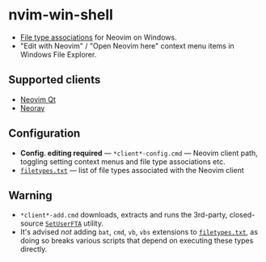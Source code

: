 # nvim-win-shell

- [File type associations](filetypes.txt) for Neovim on Windows.
- "Edit with Neovim" / "Open Neovim here" context menu items in Windows File Explorer.

## Supported clients
- [Neovim Qt](https://github.com/equalsraf/neovim-qt)
- [Neoray](https://github.com/hismailbulut/neoray)

## Configuration

-  **Config. editing required** — `*client*-config.cmd` — Neovim client path, toggling setting context menus and file type associations etc. 
- [`filetypes.txt`](filetypes.txt) — list of file types associated with the Neovim client

## Warning

- `*client*-add.cmd` downloads, extracts and runs the 3rd-party, closed-source [`SetUserFTA`](https://kolbi.cz/blog/2017/10/25/setuserfta-userchoice-hash-defeated-set-file-type-associations-per-user/) utility.
- It's advised *not* adding `bat`, `cmd`, `vb`, `vbs` extensions to [`filetypes.txt`](filetypes.txt), as doing so breaks various scripts that depend on executing these types directly.
